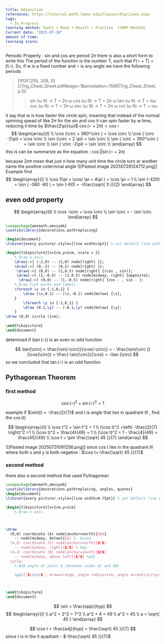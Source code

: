```yaml
---
title: Adjunction
references: https://tutorial.math.lamar.edu/Classes/Alg/Lines.aspx
tags:
  - In_Progress
learning method: Vault + Read + Recall + Practice  (VRRP Method)
Current date: "2025-07-26"
amount of time: 
learning score:
---
```

Periodic Property  : sin and cos are period $2\pi$
there is also a short form to write this  The period of the function is the number T, such that $F(\circ + T)=f(\circ)$. So, if w is a fixed number and $\circ$ is any angle we  have the following periods 
> [!PDF|255, 208, 0] [[Trig_Cheat_Sheet.pdf#page=1&annotation=158R|Trig_Cheat_Sheet, p.1]]
> > sin  (ω θ)  →  T  = 2π ω cos  (ω θ)  →  T  = 2π ω tan  (ω θ)  →  T  =  πω csc  (ω θ)  →  T  = 2π ω sec  (ω θ)  →  T  = 2π ω cot  (ω θ)  →  T  =  πω
> 
> 

it say that w is how faster the circle spin, meaning that instead of the normal spinning spead of like $2\pi$ for the sin  and cos it can spin faster by w time, reducing  it time by $\frac{2\pi}{ω}$ 
$\cos( \circ  + 2\pi) =\cos \circ$ 
$$
\begin{array}{l} \\
\cos  (\circ + 360^\circ )  = \cos \circ  \\
\cos ( \circ -2\pi) =  \cos \circ   \\
\sin (\circ  + 2 \pi)  = \sin \circ  \\
\sin  ( \circ  +  360^\circ ) =  \sin \circ   \\
\sin ( \circ -2\pi) =  \sin  \circ   \\
\end{array}
$$
this is can be summarize as the equation :  $\cos||\sin(\circ +  2n)$

because $2n\pi$  mean that just n how many unit time the circle turn or another name the positive coterminal angle 
![[Pasted image 20250726124712.png]]
Example find  
$$
\begin{array}{l} \\
\cos 5\pi  =  \cos( \pi + 4\pi )  = \cos \pi  =  1   \\
\sin (-420) = \sin ( -360 -60 )  = \sin (-60)  = -\frac{\sqrt{ 3 }}{2}
\end{array}
$$
## even odd property 
$$
\begin{array}{l} \\
\cos  -\circ  =  \cos \circ \\
\sin  \circ   =  - \sin \circ 
\end{array}
$$


```tikz
\usepackage{amsmath,amssymb}
\usetikzlibrary{decorations.pathreplacing}

\begin{document}
\tikzset{every picture/.style={line width=1pt}} % set default line width

\begin{tikzpicture}[x=1cm,y=1cm, scale = 2]
    % Draw x-axis 
    \draw[->] (-2,0) -- (2,0) node[right] {};
    \draw[->] (0,-2) -- (0,2) node[right] {}; 
     \draw[->] (0,0) -- (1,0.5) node[right] {(cos , sin)};  
     \draw[->] (1,-0.5) -- (1,0.5) node[midway, right] {opposite};  
      \draw[->] (0,0) -- (1,-0.5) node[right] {cos - , sin - };
    % Draw tick marks and labels
    \foreach \x in {-1,0,1} {
        \draw (\x,0.1) -- (\x,-0.1) node[below] {\x};
    }
        \foreach \y in {-1,0,1} {
        \draw (0.1,\y) -- (-0.1,\y) node[below] {\y};
    } 
\draw (0,0) circle (1cm);
 
\end{tikzpicture}
\end{document}

```


detemined if ($\tan(\circ)$) is an even or odd function 

$$
\tan(\circ)  =  \frac{\sin(-\circ)}{\cos(-\circ)}  =  - \frac{\sin(\circ )}{\cos(\circ)}  =   \frac{-\sin(\circ)}{\cos}  = -\tan (\circ)
$$
so we concluded that $\tan(\circ)$  is an odd function  


## Pythagorean Theorem   

### first method   

$$
\cos(\circ)^2  + \sin (\circ)^2  = 1  
$$


example if $\sin(t) = -\frac{2}{7}$ and  t is angle that lies in quadrant III , find the $\cos(t)$ 

$$
\begin{array}{l} \\
\cos t^2   +  \sin t^2  = 1  \\ 
(\cos t)^2  +\left( -\frac{2}{7} \right)^2  =1   \\
(\cos t)^2  +  \frac{4}{49}   = 1   \\
(\cos t)^2    =  1  - \frac{4}{49}    =  \frac{45}{49}    \\
\cos  t =   \pm  \frac{\sqrt{ 45 }}{7}
\end{array}
$$

![[Pasted image 20250731091256.png]]
since cos t lies in the quadrant III where both x and y is both negative : 
$\cos t=-\frac{\sqrt{ 45 }}{7}$

### second method  
there also a  second method  that used  Pythagorean 


```tikz
\usepackage{amsmath,amssymb}
\usetikzlibrary{decorations.pathreplacing, angles, quotes}
\begin{document}
\tikzset{every picture/.style={line width=0.75pt}} % set default line width

\begin{tikzpicture}[x=1cm,y=1cm]
    % Draw x-axis



\draw 
  (0,0) coordinate (A) node[anchor=north]{$A$}
    -- node[midway, below]{$$} %  bases 
  (4,0) coordinate (C) node[anchor=north]{$C$}
    -- node[midway, right]{$2$} % hyp 
  (4,4) coordinate (B) node[anchor=south]{$B$}
    -- node[midway, above left]{$7$} %adj
  cycle;
    % Add angle at point A (between sides AC and AB)

    \pic["$\circ$", draw=orange, angle radius=1cm, angle eccentricity=1.2] {angle = C--A--B} ;


 
\end{tikzpicture}
\end{document}

```
$$
 \sin  = \frac{opp}{hyp}
$$ 
$$
\begin{array}{l}  \\
a^2  + 2^2  = 7^2   \\
a^2 + 4  =  49   \\
a^2  = 45   \\
a  = \sqrt{ 45 }
\end{array}
$$

$$
\cos t  = \frac{adj}{hyp} =  \frac{\sqrt{ 45 }}{7}
$$
since t is in the II quadrant -  $-\frac{\sqrt{ 45 }}{7}$
